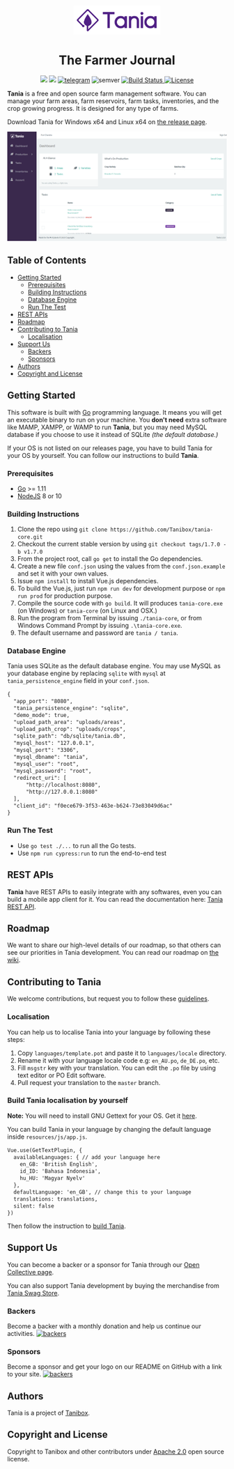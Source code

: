 <div align="center">
    <img src="resources/images/logobig.png" alt="Tania The Farmer Journal" width="200">
    <h1>The Farmer Journal</h1>
    <img src="https://opencollective.com/tania/tiers/backer/badge.svg?label=backer&color=brightgreen" />
    <img src="https://opencollective.com/tania/tiers/sponsor/badge.svg?label=sponsor&color=brightgreen" />
    <a href="https://t.me/usetania"><img src="https://img.shields.io/badge/Telegram-blue.svg?logo=telegram&style=flat&label=chat%20on" alt="telegram"></a>
    <img src="https://img.shields.io/badge/semver-1.7.0-green.svg?maxAge=2592000" alt="semver">
    <a href="https://travis-ci.com/Tanibox/tania-core">
      <img src="https://travis-ci.com/Tanibox/tania-core.svg?branch=master" alt="Build Status">
    </a>
    <a href="https://opensource.org/licenses/Apache-2.0" target="_blank"><img src="https://img.shields.io/badge/License-Apache%202.0-blue.svg" alt="License"></a>
</div>


**Tania** is a free and open source farm management software. You can manage your farm areas, farm reservoirs, farm tasks, inventories, and the crop growing progress. It is designed for any type of farms.

Download Tania for Windows x64 and Linux x64 on [the release page](https://github.com/Tanibox/tania-core/releases/tag/1.7.0).

![Screenshot](screenshot.PNG)

## Table of Contents

* [Getting Started](#getting-started)
    * [Prerequisites](#prerequisites)
    * [Building Instructions](#building-instructions)
    * [Database Engine](#database-engine)
    * [Run The Test](#run-the-test)
* [REST APIs](#rest-apis)
* [Roadmap](#roadmap)
* [Contributing to Tania](#contributing-to-tania)
    * [Localisation](#localisation)
* [Support Us](#support-us)
    * [Backers](#backers)
    * [Sponsors](#sponsors)
* [Authors](#authors)
* [Copyright and License](#copyright-and-license)

## Getting Started

This software is built with [Go](https://golang.org) programming language. It means you will get an executable binary to run on your machine. You **don't need** extra software like MAMP, XAMPP, or WAMP to run **Tania**, but you may need MySQL database if you choose to use it instead of SQLite *(the default database.)*

If your OS is not listed on our releases page, you have to build Tania for your OS by yourself. You can follow our instructions to build **Tania**.

### Prerequisites
- [Go](https://golang.org) >= 1.11
- [NodeJS](https://nodejs.org/en/) 8 or 10

### Building Instructions
1. Clone the repo using `git clone https://github.com/Tanibox/tania-core.git`
2. Checkout the current stable version by using `git checkout tags/1.7.0 -b v1.7.0`
3. From the project root, call `go get` to install the Go dependencies.
4. Create a new file `conf.json` using the values from the `conf.json.example` and set it with your own values.
5. Issue `npm install` to install Vue.js dependencies.
6. To build the Vue.js, just run `npm run dev` for development purpose or `npm run prod` for production purpose.
7. Compile the source code with `go build`. It will produces `tania-core.exe` (on Windows) or `tania-core` (on Linux and OSX.)
8. Run the program from Terminal by issuing `./tania-core`, or from Windows Command Prompt by issuing `.\tania-core.exe`.
9. The default username and password are `tania / tania`.

### Database Engine

Tania uses SQLite as the default database engine. You may use MySQL as your database engine by replacing `sqlite` with `mysql` at `tania_persistence_engine` field in your `conf.json`.

```
{
  "app_port": "8080",
  "tania_persistence_engine": "sqlite",
  "demo_mode": true,
  "upload_path_area": "uploads/areas",
  "upload_path_crop": "uploads/crops",
  "sqlite_path": "db/sqlite/tania.db",
  "mysql_host": "127.0.0.1",
  "mysql_port": "3306",
  "mysql_dbname": "tania",
  "mysql_user": "root",
  "mysql_password": "root",
  "redirect_uri": [
      "http://localhost:8080",
      "http://127.0.0.1:8080"
  ],
  "client_id": "f0ece679-3f53-463e-b624-73e83049d6ac"
}
```

### Run The Test
- Use `go test ./...` to run all the Go tests.
- Use `npm run cypress:run` to run the end-to-end test

## REST APIs
**Tania** have REST APIs to easily integrate with any softwares, even you can build a mobile app client for it. You can read the documentation here: [Tania REST API](https://documenter.getpostman.com/view/3434975/tania/RVnb9H2z).

## Roadmap

We want to share our high-level details of our roadmap, so that others can see our priorities in Tania development. You can read our roadmap on [the wiki](https://github.com/Tanibox/tania-core/wiki/Roadmap).

## Contributing to Tania

We welcome contributions, but request you to follow these [guidelines](contributing.md).

### Localisation

You can help us to localise Tania into your language by following these steps:

1. Copy `languages/template.pot` and paste it to `languages/locale` directory.
2. Rename it with your language locale code e.g: `en_AU.po`, `de_DE.po`, etc.
3. Fill `msgstr` key with your translation. You can edit the `.po` file by using text editor or PO Edit software.
4. Pull request your translation to the `master` branch.

### Build Tania localisation by yourself

**Note:** You will need to install GNU Gettext for your OS. Get it [here](https://www.gnu.org/software/gettext/).

You can build Tania in your language by changing the default language inside `resources/js/app.js`.

```
Vue.use(GetTextPlugin, {
  availableLanguages: { // add your language here
    en_GB: 'British English',
    id_ID: 'Bahasa Indonesia',
    hu_HU: 'Magyar Nyelv'
  },
  defaultLanguage: 'en_GB', // change this to your language
  translations: translations,
  silent: false
})
```

Then follow the instruction to [build Tania](#building-instructions).

## Support Us

You can become a backer or a sponsor for Tania through our [Open Collective page](https://opencollective.com/tania).

You can also support Tania development by buying the merchandise from [Tania Swag Store](https://teespring.com/stores/usetania).

### Backers

Become a backer with a monthly donation and help us continue our activities. <a href="https://opencollective.com/tania"><img src="https://opencollective.com/tania/tiers/backer.svg?avatarHeight=36&width=600" alt="backers"></a>

### Sponsors

Become a sponsor and get your logo on our README on GitHub with a link to your site. <a href="https://opencollective.com/tania"><img src="https://opencollective.com/tania/tiers/sponsor.svg?avatarHeight=36&width=600" alt="backers"></a>

## Authors

Tania is a project of [Tanibox](https://tanibox.com).

## Copyright and License

Copyright to Tanibox and other contributors under [Apache 2.0](https://github.com/Tanibox/tania-core/blob/master/LICENSE) open source license.
